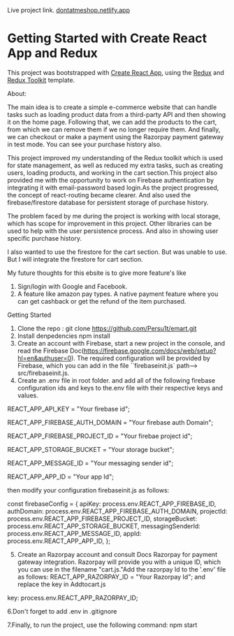 Live project link.
[dontatmeshop.netlify.app](https://dontatmeshop.netlify.app/)

# Getting Started with Create React App and Redux

This project was bootstrapped with [Create React App](https://github.com/facebook/create-react-app), using the [Redux](https://redux.js.org/) and [Redux Toolkit](https://redux-toolkit.js.org/) template.

About:

The main idea is to create a simple e-commerce website that can handle tasks such as loading product data from a third-party API and then showing it on the home page. Following that, we can add the products to the cart, from which we can remove them if we no longer require them. And finally, we can checkout or make a payment using the Razorpay payment gateway in test mode. You can see your purchase history also.

This project improved my understanding of the Redux toolkit which is used for state management, as well as reduced my extra tasks, such as creating users, loading products, and working in the cart section.This project also provided me with the opportunity to work on Firebase authentication by integrating it with email-password based login.As the project progressed, the concept of react-routing became clearer. And also used the firebase/firestore database for persistent storage of purchase history.

The problem faced by me during the project is working with local storage, which has scope for improvement in this project. Other libraries can be used to help with the user persistence process. And also in showing user specific purchase history.

I also wanted to use the firestore for the cart section. But was unable to use. But I will integrate the firestore for cart section.

My future thoughts for this ebsite is to give more feature's like
1. Sign/login with Google and Facebook.
2. A feature like amazon pay types. A native payment feature where you can get cashback or get the refund of the item purchased.


Getting Started
1. Clone the repo :
    git clone https://github.com/Persu1t/emart.git
2. Install denpedencies
    npm install
3. Create an account with Firebase, start a new project in the console, and read the Firebase Doc(https://firebase.google.com/docs/web/setup?hl=en&authuser=0). The required configuration will be provided by Firebase, which you can add in the file ``firebaseinit.js` path--> src/firebaseinit.js.
4. Create an .env file in root folder. and add all of the following firebase configuration ids and keys to the.env file with their respective keys and values.

REACT_APP_API_KEY = "Your firebase id";

REACT_APP_FIREBASE_AUTH_DOMAIN = "Your firebase auth Domain";

REACT_APP_FIREBASE_PROJECT_ID = "Your firebae project id";

REACT_APP_STORAGE_BUCKET = "Your storage bucket";

REACT_APP_MESSAGE_ID = "Your messaging sender id";

REACT_APP_APP_ID = "Your app Id";

then modify your configuration firebaseinit.js as follows:

const firebaseConfig = {
  apiKey: process.env.REACT_APP_FIREBASE_ID,
  authDomain: process.env.REACT_APP_FIREBASE_AUTH_DOMAIN,
  projectId: process.env.REACT_APP_FIREBASE_PROJECT_ID,
  storageBucket: process.env.REACT_APP_STORAGE_BUCKET,
  messagingSenderId: process.env.REACT_APP_MESSAGE_ID,
  appId: process.env.REACT_APP_APP_ID,
};


5. Create an Razorpay account and consult Docs Razorpay for payment gateway integration. Razorpay will provide you with a unique ID,   which you can use in the filename "cart.js."Add the razorpay Id to the '.env' file as follows:
REACT_APP_RAZORPAY_ID = "Your Razorpay Id";
and replace the key in Addtocart.js

key: process.env.REACT_APP_RAZORPAY_ID;

6.Don't forget to add .env in .gitignore

7.Finally, to run the project, use the following command:
    npm start
